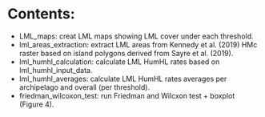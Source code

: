 # Contents:
- LML_maps: creat LML maps showing LML cover under each threshold.
- lml_areas_extraction: extract LML areas from Kennedy et al. (2019) HMc raster based on island polygons derived from Sayre et al. (2019).
- lml_humhl_calculation: calculate LML HumHL rates based on lml_humhl_input_data.
- lml_humhl_averages: calculate LML HumHL rates averages per archipelago and overall (per threshold).
- friedman_wilcoxon_test: run Friedman and Wilcxon test + boxplot (Figure 4).
  
